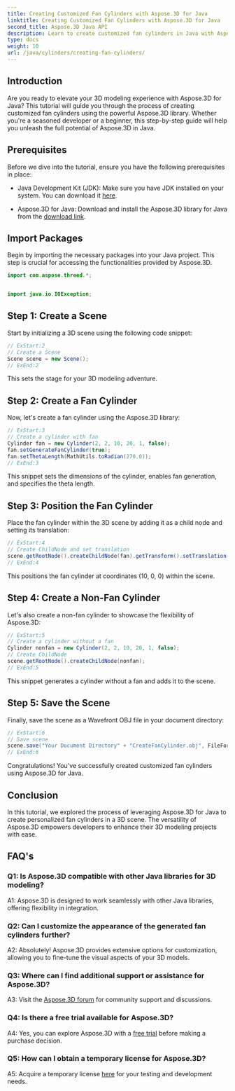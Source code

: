 ```yaml
---
title: Creating Customized Fan Cylinders with Aspose.3D for Java
linktitle: Creating Customized Fan Cylinders with Aspose.3D for Java
second_title: Aspose.3D Java API
description: Learn to create customized fan cylinders in Java with Aspose.3D. Elevate your 3D modeling game effortlessly.
type: docs
weight: 10
url: /java/cylinders/creating-fan-cylinders/
---
```

## Introduction

Are you ready to elevate your 3D modeling experience with Aspose.3D for Java? This tutorial will guide you through the process of creating customized fan cylinders using the powerful Aspose.3D library. Whether you're a seasoned developer or a beginner, this step-by-step guide will help you unleash the full potential of Aspose.3D in Java.

## Prerequisites

Before we dive into the tutorial, ensure you have the following prerequisites in place:

- Java Development Kit (JDK): Make sure you have JDK installed on your system. You can download it [here](https://www.oracle.com/java/technologies/javase-downloads.html).

- Aspose.3D for Java: Download and install the Aspose.3D library for Java from the [download link](https://releases.aspose.com/3d/java/).

## Import Packages

Begin by importing the necessary packages into your Java project. This step is crucial for accessing the functionalities provided by Aspose.3D.

```java
import com.aspose.threed.*;


import java.io.IOException;
```

## Step 1: Create a Scene

Start by initializing a 3D scene using the following code snippet:

```java
// ExStart:2
// Create a Scene
Scene scene = new Scene();
// ExEnd:2
```

This sets the stage for your 3D modeling adventure.

## Step 2: Create a Fan Cylinder

Now, let's create a fan cylinder using the Aspose.3D library:

```java
// ExStart:3
// Create a cylinder with fan
Cylinder fan = new Cylinder(2, 2, 10, 20, 1, false);
fan.setGenerateFanCylinder(true);
fan.setThetaLength(MathUtils.toRadian(270.0));
// ExEnd:3
```

This snippet sets the dimensions of the cylinder, enables fan generation, and specifies the theta length.

## Step 3: Position the Fan Cylinder

Place the fan cylinder within the 3D scene by adding it as a child node and setting its translation:

```java
// ExStart:4
// Create ChildNode and set translation
scene.getRootNode().createChildNode(fan).getTransform().setTranslation(10, 0, 0);
// ExEnd:4
```

This positions the fan cylinder at coordinates (10, 0, 0) within the scene.

## Step 4: Create a Non-Fan Cylinder

Let's also create a non-fan cylinder to showcase the flexibility of Aspose.3D:

```java
// ExStart:5
// Create a cylinder without a fan
Cylinder nonfan = new Cylinder(2, 2, 10, 20, 1, false);
// Create ChildNode
scene.getRootNode().createChildNode(nonfan);
// ExEnd:5
```

This snippet generates a cylinder without a fan and adds it to the scene.

## Step 5: Save the Scene

Finally, save the scene as a Wavefront OBJ file in your document directory:

```java
// ExStart:6
// Save scene
scene.save("Your Document Directory" + "CreateFanCylinder.obj", FileFormat.WAVEFRONTOBJ);
// ExEnd:6
```

Congratulations! You've successfully created customized fan cylinders using Aspose.3D for Java.

## Conclusion

In this tutorial, we explored the process of leveraging Aspose.3D for Java to create personalized fan cylinders in a 3D scene. The versatility of Aspose.3D empowers developers to enhance their 3D modeling projects with ease.

## FAQ's

### Q1: Is Aspose.3D compatible with other Java libraries for 3D modeling?

A1: Aspose.3D is designed to work seamlessly with other Java libraries, offering flexibility in integration.

### Q2: Can I customize the appearance of the generated fan cylinders further?

A2: Absolutely! Aspose.3D provides extensive options for customization, allowing you to fine-tune the visual aspects of your 3D models.

### Q3: Where can I find additional support or assistance for Aspose.3D?

A3: Visit the [Aspose.3D forum](https://forum.aspose.com/c/3d/18) for community support and discussions.

### Q4: Is there a free trial available for Aspose.3D?

A4: Yes, you can explore Aspose.3D with a [free trial](https://releases.aspose.com/) before making a purchase decision.

### Q5: How can I obtain a temporary license for Aspose.3D?

A5: Acquire a temporary license [here](https://purchase.aspose.com/temporary-license/) for your testing and development needs.
